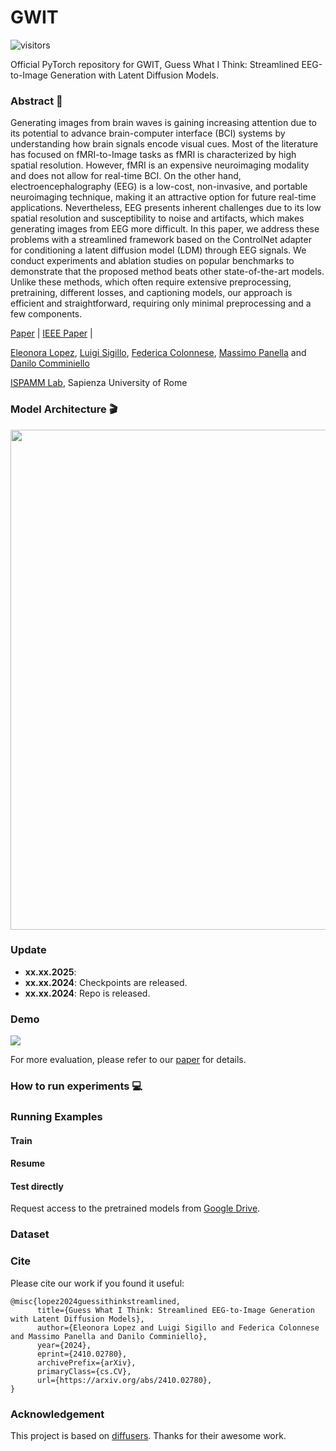 # GWIT
![visitors](https://visitor-badge.laobi.icu/badge?page_id=luigisigillo/GWIT)

Official PyTorch repository for GWIT, Guess What I Think: Streamlined EEG-to-Image Generation with Latent Diffusion Models.
### Abstract :bookmark_tabs:
Generating images from brain waves is gaining increasing attention due to its potential to advance brain-computer interface (BCI) systems by understanding how brain signals encode visual cues. Most of the literature has focused on fMRI-to-Image tasks as fMRI is characterized by high spatial resolution. However, fMRI is an expensive neuroimaging modality and does not allow for real-time BCI. On the other hand, electroencephalography (EEG) is a low-cost, non-invasive, and portable neuroimaging technique, making it an attractive option for future real-time applications. Nevertheless, EEG presents inherent challenges due to its low spatial resolution and susceptibility to noise and artifacts, which makes generating images from EEG more difficult. In this paper, we address these problems with a streamlined framework based on the ControlNet adapter for conditioning a latent diffusion model (LDM) through EEG signals. We conduct experiments and ablation studies on popular benchmarks to demonstrate that the proposed method beats other state-of-the-art models. Unlike these methods, which often require extensive preprocessing, pretraining, different losses, and captioning models, our approach is efficient and straightforward, requiring only minimal preprocessing and a few components. 


[Paper](https://arxiv.org/abs/2410.02780) | [IEEE Paper]() |


[Eleonora Lopez](), [Luigi Sigillo](https://luigisigillo.github.io/), [Federica Colonnese](), [Massimo Panella](https://massimopanella.site.uniroma1.it/) and [Danilo Comminiello](https://danilocomminiello.site.uniroma1.it/home)

[ISPAMM Lab](https://ispamm.it/), Sapienza University of Rome 
### Model Architecture :clapper:
<img src="assets/network.jpg" width="800px"/>

### Update
- **xx.xx.2025**: 
- **xx.xx.2024**: Checkpoints are released.
- **xx.xx.2024**: Repo is released.


### Demo

[<img src="assets/zoomed_black_page-0001.jpg" />]() 

For more evaluation, please refer to our [paper](https://arxiv.org/abs/2410.02780) for details.

### How to run experiments :computer:

### Running Examples

#### Train


#### Resume


#### Test directly
Request access to the pretrained models from [Google Drive]().


### Dataset

### Cite
Please cite our work if you found it useful:
```
@misc{lopez2024guessithinkstreamlined,
      title={Guess What I Think: Streamlined EEG-to-Image Generation with Latent Diffusion Models}, 
      author={Eleonora Lopez and Luigi Sigillo and Federica Colonnese and Massimo Panella and Danilo Comminiello},
      year={2024},
      eprint={2410.02780},
      archivePrefix={arXiv},
      primaryClass={cs.CV},
      url={https://arxiv.org/abs/2410.02780}, 
}
```


### Acknowledgement

This project is based on [diffusers](https://github.com/huggingface/diffusers). Thanks for their awesome work.

